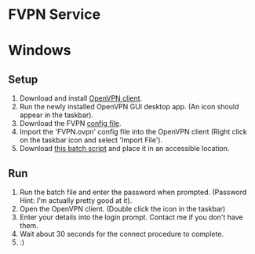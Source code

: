 FVPN Service
=============

# Windows

## Setup

1. Download and install [OpenVPN client](https://swupdate.openvpn.org/community/releases/openvpn-install-2.4.6-I602.exe).
2. Run the newly installed OpenVPN GUI desktop app. (An icon should appear in the taskbar). 
3. Download the FVPN [config file](/downloads/FVPN.ovpn).
4. Import the 'FVPN.ovpn' config file into the OpenVPN client (Right click on the taskbar icon and select 'Import File').
5. Download [this batch script](/downloads/FVPN_tunnel.bat) and place it in an accessible location.

## Run

1. Run the batch file and enter the password when prompted. (Password Hint: I'm actually pretty good at it).
2. Open the OpenVPN client. (Double click the icon in the taskbar)
3. Enter your details into the login prompt. Contact me if you don't have them.
4. Wait about 30 seconds for the connect procedure to complete.
5. :)





